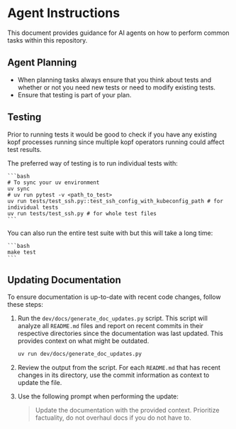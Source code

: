 # Agent Instructions

This document provides guidance for AI agents on how to perform common tasks within this repository.

## Agent Planning

* When planning tasks always ensure that you think about tests and whether or not you need new tests or need to modify existing tests.
* Ensure that testing is part of your plan.

## Testing

Prior to running tests it would be good to check if you have any existing kopf processes running since multiple kopf operators running
could affect test results.

The preferred way of testing is to run individual tests with:

    ```bash
    # To sync your uv environment
    uv sync
    # uv run pytest -v <path_to_test>
    uv run tests/test_ssh.py::test_ssh_config_with_kubeconfig_path # for individual tests
    uv run tests/test_ssh.py # for whole test files
    ```

You can also run the entire test suite with but this will take a long time:

    ```bash
    make test
    ```

## Updating Documentation

To ensure documentation is up-to-date with recent code changes, follow these steps:

1.  Run the `dev/docs/generate_doc_updates.py` script. This script will analyze all `README.md` files and report on recent commits in their respective directories since the documentation was last updated. This provides context on what might be outdated.

    ```bash
    uv run dev/docs/generate_doc_updates.py
    ```

2.  Review the output from the script. For each `README.md` that has recent changes in its directory, use the commit information as context to update the file.

3.  Use the following prompt when performing the update:

    > Update the documentation with the provided context. Prioritize factuality, do not overhaul docs if you do not have to.
